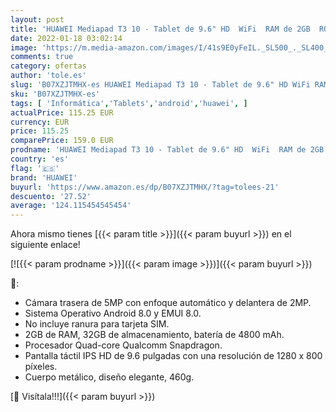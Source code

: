 ```yaml
---
layout: post
title: 'HUAWEI Mediapad T3 10 - Tablet de 9.6" HD  WiFi  RAM de 2GB  ROM de 32GB  Android 8.0  EMUI 8.0   color Gris'
date: 2022-01-18 03:02:14
image: 'https://m.media-amazon.com/images/I/41s9E0yFeIL._SL500_._SL400_.jpg'
comments: true
category: ofertas
author: 'tole.es'
slug: 'B07XZJTMHX-es HUAWEI Mediapad T3 10 - Tablet de 9.6" HD WiFi RAM de 2GB...'
sku: 'B07XZJTMHX-es'
tags: [ 'Informática','Tablets','android','huawei', ]
actualPrice: 115.25 EUR
currency: EUR
price: 115.25
comparePrice: 159.0 EUR
prodname: 'HUAWEI Mediapad T3 10 - Tablet de 9.6" HD  WiFi  RAM de 2GB  ROM de 32GB  Android 8.0  EMUI 8.0   color Gris'
country: 'es'
flag: '🇪🇸'
brand: 'HUAWEI'
buyurl: 'https://www.amazon.es/dp/B07XZJTMHX/?tag=tolees-21'
descuento: '27.52'
average: '124.115454545454'
---
```


Ahora mismo tienes [{{< param title >}}]({{< param buyurl >}}) en el siguiente enlace!

[![{{< param prodname >}}]({{< param image >}})]({{< param buyurl >}})

🔎:

- Cámara trasera de 5MP con enfoque automático y delantera de 2MP.
- Sistema Operativo Android 8.0 y EMUI 8.0.
- No incluye ranura para tarjeta SIM.
- 2GB de RAM, 32GB de almacenamiento, batería de 4800 mAh.
- Procesador Quad-core Qualcomm Snapdragon.
- Pantalla táctil IPS HD de 9.6 pulgadas con una resolución de 1280 x 800 píxeles.
- Cuerpo metálico, diseño elegante, 460g.

[🛒 Visítala!!!]({{< param buyurl >}})
